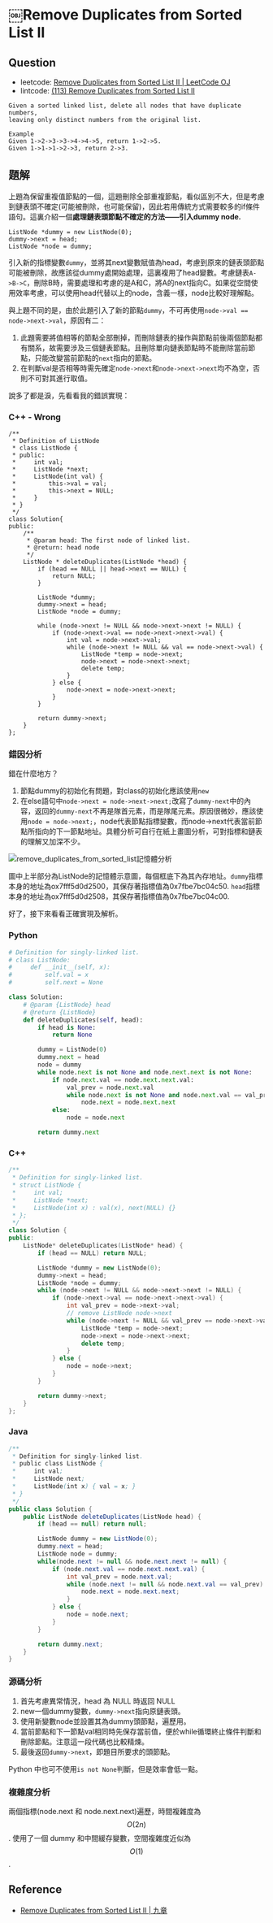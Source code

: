 # ￼Remove Duplicates from Sorted List II

## Question

- leetcode: [Remove Duplicates from Sorted List II | LeetCode OJ](https://leetcode.com/problems/remove-duplicates-from-sorted-list-ii/)
- lintcode: [(113) Remove Duplicates from Sorted List II](http://www.lintcode.com/en/problem/remove-duplicates-from-sorted-list-ii/)

```
Given a sorted linked list, delete all nodes that have duplicate numbers,
leaving only distinct numbers from the original list.

Example
Given 1->2->3->3->4->4->5, return 1->2->5.
Given 1->1->1->2->3, return 2->3.
```

## 題解

上題為保留重複值節點的一個，這題刪除全部重複節點，看似區別不大，但是考慮到鏈表頭不確定(可能被刪除，也可能保留)，因此若用傳統方式需要較多的if條件語句。這裏介紹一個**處理鏈表頭節點不確定的方法——引入dummy node.**

```
ListNode *dummy = new ListNode(0);
dummy->next = head;
ListNode *node = dummy;
```

引入新的指標變數`dummy`，並將其next變數賦值為head，考慮到原來的鏈表頭節點可能被刪除，故應該從dummy處開始處理，這裏複用了head變數。考慮鏈表`A->B->C`，刪除B時，需要處理和考慮的是A和C，將A的next指向C。如果從空間使用效率考慮，可以使用head代替以上的node，含義一樣，node比較好理解點。

與上題不同的是，由於此題引入了新的節點`dummy`，不可再使用`node->val == node->next->val`，原因有二：

1. 此題需要將值相等的節點全部刪掉，而刪除鏈表的操作與節點前後兩個節點都有關系，故需要涉及三個鏈表節點。且刪除單向鏈表節點時不能刪除當前節點，只能改變當前節點的`next`指向的節點。
2. 在判斷val是否相等時需先確定`node->next`和`node->next->next`均不為空，否則不可對其進行取值。

說多了都是淚，先看看我的錯誤實現：

### C++ - Wrong

```
/**
 * Definition of ListNode
 * class ListNode {
 * public:
 *     int val;
 *     ListNode *next;
 *     ListNode(int val) {
 *         this->val = val;
 *         this->next = NULL;
 *     }
 * }
 */
class Solution{
public:
    /**
     * @param head: The first node of linked list.
     * @return: head node
     */
    ListNode * deleteDuplicates(ListNode *head) {
        if (head == NULL || head->next == NULL) {
            return NULL;
        }

        ListNode *dummy;
        dummy->next = head;
        ListNode *node = dummy;

        while (node->next != NULL && node->next->next != NULL) {
            if (node->next->val == node->next->next->val) {
                int val = node->next->val;
                while (node->next != NULL && val == node->next->val) {
                    ListNode *temp = node->next;
                    node->next = node->next->next;
                    delete temp;
                }
            } else {
                node->next = node->next->next;
            }
        }

        return dummy->next;
    }
};
```

### 錯因分析

錯在什麼地方？

1. 節點dummy的初始化有問題，對class的初始化應該使用`new`
2. 在else語句中`node->next = node->next->next;`改寫了`dummy-next`中的內容，返回的`dummy-next`不再是隊首元素，而是隊尾元素。原因很微妙，應該使用`node = node->next;`，node代表節點指標變數，而node->next代表當前節點所指向的下一節點地址。具體分析可自行在紙上畫圖分析，可對指標和鏈表的理解又加深不少。

![remove_duplicates_from_sorted_list記憶體分析](https://raw.githubusercontent.com/billryan/algorithm-exercise/master/shared-files/images/remove_duplicates_from_sorted_list.jpg)

圖中上半部分為ListNode的記憶體示意圖，每個框底下為其內存地址。`dummy`指標本身的地址為ox7fff5d0d2500，其保存著指標值為0x7fbe7bc04c50. `head`指標本身的地址為ox7fff5d0d2508，其保存著指標值為0x7fbe7bc04c00.

好了，接下來看看正確實現及解析。

### Python

```python
# Definition for singly-linked list.
# class ListNode:
#     def __init__(self, x):
#         self.val = x
#         self.next = None

class Solution:
    # @param {ListNode} head
    # @return {ListNode}
    def deleteDuplicates(self, head):
        if head is None:
            return None

        dummy = ListNode(0)
        dummy.next = head
        node = dummy
        while node.next is not None and node.next.next is not None:
            if node.next.val == node.next.next.val:
                val_prev = node.next.val
                while node.next is not None and node.next.val == val_prev:
                    node.next = node.next.next
            else:
                node = node.next

        return dummy.next
```

### C++

```c++
/**
 * Definition for singly-linked list.
 * struct ListNode {
 *     int val;
 *     ListNode *next;
 *     ListNode(int x) : val(x), next(NULL) {}
 * };
 */
class Solution {
public:
    ListNode* deleteDuplicates(ListNode* head) {
        if (head == NULL) return NULL;

        ListNode *dummy = new ListNode(0);
        dummy->next = head;
        ListNode *node = dummy;
        while (node->next != NULL && node->next->next != NULL) {
            if (node->next->val == node->next->next->val) {
                int val_prev = node->next->val;
                // remove ListNode node->next
                while (node->next != NULL && val_prev == node->next->val) {
                    ListNode *temp = node->next;
                    node->next = node->next->next;
                    delete temp;
                }
            } else {
                node = node->next;
            }
        }

        return dummy->next;
    }
};
```

### Java

```java
/**
 * Definition for singly-linked list.
 * public class ListNode {
 *     int val;
 *     ListNode next;
 *     ListNode(int x) { val = x; }
 * }
 */
public class Solution {
    public ListNode deleteDuplicates(ListNode head) {
        if (head == null) return null;

        ListNode dummy = new ListNode(0);
        dummy.next = head;
        ListNode node = dummy;
        while(node.next != null && node.next.next != null) {
            if (node.next.val == node.next.next.val) {
                int val_prev = node.next.val;
                while (node.next != null && node.next.val == val_prev) {
                    node.next = node.next.next;
                }
            } else {
                node = node.next;
            }
        }

        return dummy.next;
    }
}
```

### 源碼分析

1. 首先考慮異常情況，head 為 NULL 時返回 NULL
2. new一個dummy變數，`dummy->next`指向原鏈表頭。
3. 使用新變數node並設置其為dummy頭節點，遍歷用。
4. 當前節點和下一節點val相同時先保存當前值，便於while循環終止條件判斷和刪除節點。注意這一段代碼也比較精煉。
5. 最後返回`dummy->next`，即題目所要求的頭節點。

Python 中也可不使用`is not None`判斷，但是效率會低一點。

### 複雜度分析

兩個指標(node.next 和 node.next.next)遍歷，時間複雜度為 $$O(2n)$$. 使用了一個 dummy 和中間緩存變數，空間複雜度近似為 $$O(1)$$.

## Reference

- [Remove Duplicates from Sorted List II | 九章](http://www.jiuzhang.com/solutions/remove-duplicates-from-sorted-list-ii/)
